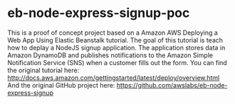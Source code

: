 eb-node-express-signup-poc
===============================

This is a proof of concept project based on a Amazon AWS Deploying a Web App Using Elastic Beanstalk tutorial. The goal of this tutorial is teach how to deplay a NodeJS signup application. The application stores data in Amazon DynamoDB and publishes notifications to the Amazon Simple Notification Service (SNS) when a customer fills out the form.
You can find the original tutorial here: http://docs.aws.amazon.com/gettingstarted/latest/deploy/overview.html
And the original GitHub project here: https://github.com/awslabs/eb-node-express-signup
